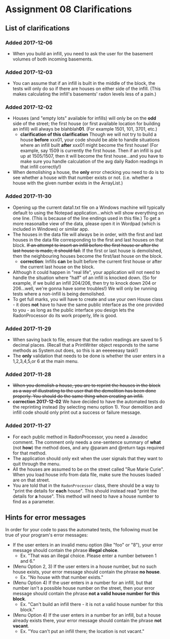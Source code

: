 # Assignment 08 Clarifications

## List of clarifications

### Added 2017-12-06

* When you build an infill, you need to ask the user for the basement volumes of both incoming basements.

### Added 2017-12-03

* You can assume that if an infill is built in the middle of the block, the tests will only do so if there are houses on either side of the infill. (This makes calculating the infill's basements' radon levels less of a pain.)

### Added 2017-12-02

* Houses (and "empty lots" available for infills) will only be on the **odd** side of the street; the first house (or first available location for building an infill) will always be blahblah**01**. (For example 1501, 101, 3701, etc.)
    * **clarification of this clarification** Though we will not try to build a house **before** xxx01, your code should be able to handle situations where an infill built **after** xxx01 might become the first house! (For example, say 1509 is currently the first house. Then if an infill is put up at 1505/1507, then it will become the first house...and you have to make sure you handle calculation of the avg daily Radon readings in that infill correctly!) 
* When demolishing a house, the **only** error checking you need to do is to see whether a house with that number exists or not. (i.e. whether a house with the given number exists in the ArrayList.)


### Added 2017-11-30

* Opening up the current data1.txt file on a Windows machine will typically default to using the Notepad application...which will show everything on one line. (This is because of the line endings used in this file.) To get a more reasonalbe view of the data, please open it in Wordpad (which is included in Windows) or similar app.
* The houses in the data file will always be in order, with the first and last houses in the data file corresponding to the first and last houses on that block. <del>If an attempt to insert an infill before the first house or after the last house is made, it should fail.</del> If the first or last house is demolished, then the neighbouring houses become the first/last house on the block.
  * **correction**: Infills **can** be built before the current first house or after the current last house on the block.
* Although it could happen in "real life", your application will not need to handle the situation where "half" of an infill is knocked down. (So for example, if we build an infill 204/206, then try to knock down 204 or 206...well, we're gonna have some troubles!) We will only be running tests where a non-infill is being demolished.
* To get full marks, you will have to create and use your own House class - it does **not** have to have the same public interface as the one provided to you - as long as the public interface you design lets the RadonProcessor do its work properly, life is good.

### Added 2017-11-29

* When saving back to file, ensure that the radon readings are saved to 5 decimal places. (Recall that a PrintWriter object responds to the same methods as System.out does, so this is an eeeeeeasy task!)
* The **only** validation that needs to be done is whether the user enters in a 1,2,3,4,5,or 6 at the main menu.

### Added 2017-11-28

* <del>When you demolish a house, you are to reprint the houses in the block as a way of illustrating to the user that the demolition has been done properly. You should do the same thing when creating an infill.</del>
 * **correction 2017-12-02** We have decided to have the automated tests do the reprinting instead (by selecting menu option 1). Your demolition and infill code should only print out a success or failure message.

### Added 2017-11-27

* For each public method in RadonProcessor, you need a Javadoc comment. The comment only needs a one-sentence summary of **what** (not **how**) the method does, and any @param and @return tags required for that method.
* The application should only exit when the user signals that they want to quit through the menu.
* All the houses are assumed to be on the street called "Rue Marie Curie". When you load house info from data file, make sure the houses loaded are on that street.
* You are told that in the `RadonProcessor` class, there should be a way to "print the details for **each** house". This should instead read "print the details for **a** house". This method will need to have a house number to find as a parameter.


## Hints for error messages

In order for your code to pass the automated tests, the following must be true of your program's error messages:

* If the user enters in an invalid menu option (like "foo" or "8"), your error message should contain the phrase **illegal choice**.
    * Ex. "That was an illegal choice. Please enter a number between 1 and 6."
* (Menu Option 2, 3) If the user enters in a house number, but no such house exists, your error message should contain the phrase **no house**.
    * Ex. "No house with that number exists."
* (Menu Option 4) If the user enters in a number for an infill, but that number isn't a possible house number on the street, then your error message should contain the phrase **not a valid house number for this block**.
    * Ex. "Can't build an infill there - it is not a valid house number for this block."
* (Menu Option 4) If the user enters in a number for an infill, but a house already exists there, your error message should contain the phrase **not vacant**.
    * Ex. "You can't put an infill there; the location is not vacant."
